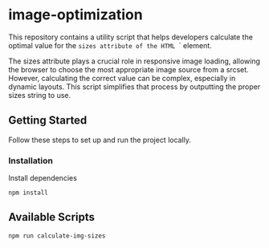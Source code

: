 # image-optimization
This repository contains a utility script that helps developers calculate the optimal value for the `sizes attribute of the HTML `<img>` element.

The sizes attribute plays a crucial role in responsive image loading, allowing the browser to choose the most appropriate image source from a srcset. However, calculating the correct value can be complex, especially in dynamic layouts. This script simplifies that process by outputting the proper sizes string to use.

## Getting Started
Follow these steps to set up and run the project locally.

### Installation
Install dependencies
```
npm install
```

## Available Scripts
```
npm run calculate-img-sizes
```